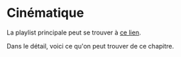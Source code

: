 # Cinématique

La playlist principale peut se trouver à [ce lien](https://youtube.com/playlist?list=PLEABsk5Xlyk7jrWxupPxHJ2AwC3GvlfSk).

Dans le détail, voici ce qu'on peut trouver de ce chapitre.

